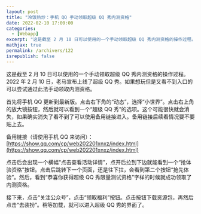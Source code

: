 ```yaml
---
layout: post
title: "冷饭热炒：手机 QQ 手动领取超级 QQ 秀内测资格"
date: 2022-02-10 17:00:00
categories: 
  - [Webapp]
excerpt: "这是截至 2 月 10 日可以使用的一个手动领取超级 QQ 秀内测资格的操作过程。如果想玩但是又看不到入口的可以尝试通过此法手动领取内测资格。"
mathjax: true
permalink: /archivers/122
isrepublish: false
---
```



这是截至 2 月 10 日可以使用的一个手动领取超级 QQ 秀内测资格的操作过程。2022 年 2 月 10 日，老马宣布上线了超级 QQ 秀。如果想玩但是又看不到入口的可以尝试通过此法手动领取内测资格。

首先将手机 QQ 更新到最新版。点击右下角的“动态”，选择“小世界”。点击右上角的放大镜按钮，然后就可以看到一个“超级 QQ 秀”的选项。这个可能很快就会消失，如果确实消失了看不到了可以使用备用链接进入。备用链接后续看情况要不要贴上去。

备用链接（请使用手机 QQ 来访问）：[https://show.qq.com/cp/web202201xnxz/index.html](https://show.qq.com/cp/web202201xnxz/index.html) 

点击后会出现一个横幅“点击查看活动详情”，点开后拉到下边就能看到一个“抢体验资格”按钮。点击后跳转下一个页面，还是往下拉，会看到第二个按钮“抢先体验”。然后，看到“恭喜你获得超级 QQ 秀限量测试资格”字样的时候就成功领取了内测资格。

接下来，点击“关注公众号”，点击“领取福利”按钮。点击按钮下载资源包，再然后点击“去装扮”。稍等加载，就可以进入超级 QQ 秀的界面了。